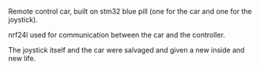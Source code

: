 Remote control car, built on stm32 blue pill (one for the car and one for the joystick). 

nrf24l used for communication between the car and the controller. 

The joystick itself and the car were salvaged and given a new inside and new life.
